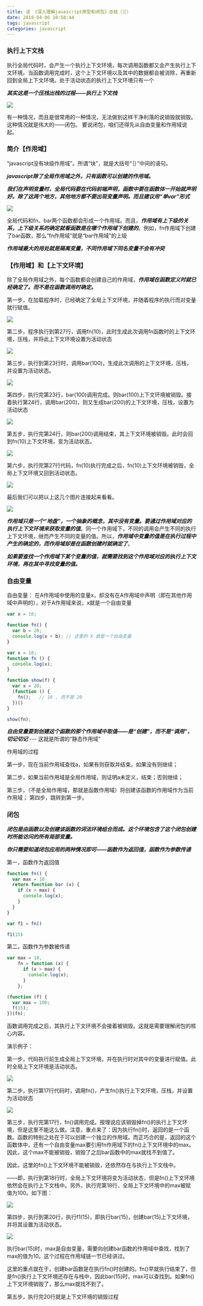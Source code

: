 ```yaml
---
title: 读 《深入理解javascript原型和闭包》总结（三）
date: 2018-04-06 10:58:44
tags: javascript
categories: javascript
---
```


### 执行上下文栈

执行全局代码时，会产生一个执行上下文环境，每次调用函数都又会产生执行上下文环境。当函数调用完成时，这个上下文环境以及其中的数据都会被消除，再重新回到全局上下文环境。处于活动状态的执行上下文环境只有一个

***其实这是一个压栈出栈的过程——执行上下文栈***

![](https://github.com/yxxuweb/markdownPhoto/blob/master/markdown/232122300768665.png?raw=true)

有一种情况，而且是很常用的一种情况，无法做到这样干净利落的说销毁就销毁。这种情况就是伟大的——闭包。
要说闭包，咱们还得先从自由变量和作用域说起。

<!-- more -->

### 简介【作用域】

“javascript没有块级作用域”。所谓“块”，就是大括号“｛｝”中间的语句。

***javascript除了全局作用域之外，只有函数可以创建的作用域。***

***我们在声明变量时，全局代码要在代码前端声明，函数中要在函数体一开始就声明好。除了这两个地方，其他地方都不要出现变量声明。而且建议用“单var”形式***

![](https://github.com/yxxuweb/markdownPhoto/blob/master/markdown/241708372951952.png?raw=true)

全局代码和fn、bar两个函数都会形成一个作用域。而且，***作用域有上下级的关系，上下级关系的确定就看函数是在哪个作用域下创建的***。例如，fn作用域下创建了bar函数，那么“fn作用域”就是“bar作用域”的上级


***作用域最大的用处就是隔离变量，不同作用域下同名变量不会有冲突***

### 【作用域】和【上下文环境】

除了全局作用域之外，每个函数都会创建自己的作用域，***作用域在函数定义时就已经确定了。而不是在函数调用时确定。***

第一步，在加载程序时，已经确定了全局上下文环境，并随着程序的执行而对变量就行赋值。

![](https://github.com/yxxuweb/markdownPhoto/blob/master/markdown/250814158269779.png?raw=true)

第二步，程序执行到第27行，调用fn(10)，此时生成此次调用fn函数时的上下文环境，压栈，并将此上下文环境设置为活动状态

![](https://github.com/yxxuweb/markdownPhoto/blob/master/markdown/250814386853995.png?raw=true)

第三步，执行到第23行时，调用bar(100)，生成此次调用的上下文环境，压栈，并设置为活动状态。

![](https://github.com/yxxuweb/markdownPhoto/blob/master/markdown/250815006238997.png?raw=true)

第四步，执行完第23行，bar(100)调用完成。则bar(100)上下文环境被销毁。接着执行第24行，调用bar(200)，则又生成bar(200)的上下文环境，压栈，设置为活动状态

![](https://github.com/yxxuweb/markdownPhoto/blob/master/markdown/250815248579200.png?raw=true)

第五步，执行完第24行，则bar(200)调用结束，其上下文环境被销毁。此时会回到fn(10)上下文环境，变为活动状态。

![](https://github.com/yxxuweb/markdownPhoto/blob/master/markdown/250815435609914.png?raw=true)

第六步，执行完第27行代码，fn(10)执行完成之后，fn(10)上下文环境被销毁，全局上下文环境又回到活动状态。

![](https://github.com/yxxuweb/markdownPhoto/blob/master/markdown/250816112012394.png?raw=true)

最后我们可以把以上这几个图片连接起来看看。

![](https://github.com/yxxuweb/markdownPhoto/blob/master/markdown/250816269984619.png?raw=true)


***作用域只是一个“地盘”，一个抽象的概念，其中没有变量。要通过作用域对应的执行上下文环境来获取变量的值***。同一个作用域下，不同的调用会产生不同的执行上下文环境，继而产生不同的变量的值。所以，***作用域中变量的值是在执行过程中产生的确定的，而作用域却是在函数创建时就确定了***。

***如果要查找一个作用域下某个变量的值，就需要找到这个作用域对应的执行上下文环境，再在其中寻找变量的值。***

### 自由变量

自由变量： 在A作用域中使用的变量x，却没有在A作用域中声明（即在其他作用域中声明的），对于A作用域来说，x就是一个自由变量

```javascript
var x = 10;

function fn() {
  var b = 20;
  console.log(x + b); // 这里的 X 就是一个自由变量
}
```


```javascript
var x = 10;
function fn () {
  console.log(x);
}

function show(f) {
  var x = 20;
  (function () {
    fn();   // 10 , 而不是 20
  })()
}

show(fn);
```

***自由变量要到创建这个函数的那个作用域中取值——是“创建”，而不是“调用”，切记切记*** --- 这就是所谓的“静态作用域”

作用域的过程

第一步，现在当前作用域查找a，如果有则获取并结束。如果没有则继续；

第二步，如果当前作用域是全局作用域，则证明a未定义，结束；否则继续；

第三步，（不是全局作用域，那就是函数作用域）将创建该函数的作用域作为当前作用域；
第四步，跳转到第一步。

### 闭包

***闭包是由函数以及创建该函数的词法环境组合而成。这个环境包含了这个闭包创建时所能访问的所有局部变量。***

***你只需要知道闭包应用的两种情况即可——函数作为返回值，函数作为参数传递***

第一，函数作为返回值

```javascript
function fn() {
  var max = 10
  return function bar (x) {
    if (x > max) {
      console.log(x);
    }
  }
}

var f1 = fn()

f1(15)
```

第二，函数作为参数被传递

```javascript
var max = 10,
    fn = function (x) {
      if (x > max) {
        console.log(x);
      }
    };

(function (f) {
  var max = 100;
  f(15);
})(fn);
```

函数调用完成之后，其执行上下文环境不会接着被销毁。这就是需要理解闭包的核心内容。

演示例子：

第一步，代码执行前生成全局上下文环境，并在执行时对其中的变量进行赋值。此时全局上下文环境是活动状态。

![](https://github.com/yxxuweb/markdownPhoto/blob/master/markdown/260749349988764.png?raw=true)


第二步，执行第17行代码时，调用fn()，产生fn()执行上下文环境，压栈，并设置为活动状态

![](https://github.com/yxxuweb/markdownPhoto/blob/master/markdown/260750319351092.png?raw=true)

第三步，执行完第17行，fn()调用完成。按理说应该销毁掉fn()的执行上下文环境，但是这里不能这么做。注意，重点来了：因为执行fn()时，返回的是一个函数。函数的特别之处在于可以创建一个独立的作用域。而正巧合的是，返回的这个函数体中，还有一个自由变量max要引用fn作用域下的fn()上下文环境中的max。因此，这个max不能被销毁，销毁了之后bar函数中的max就找不到值了。

因此，这里的fn()上下文环境不能被销毁，还依然存在与执行上下文栈中。

——即，执行到第18行时，全局上下文环境将变为活动状态，但是fn()上下文环境依然会在执行上下文栈中。另外，执行完第18行，全局上下文环境中的max被赋值为100。如下图：

![](https://github.com/yxxuweb/markdownPhoto/blob/master/markdown/260957500455644.png?raw=true)

第四步，执行到第20行，执行f1(15)，即执行bar(15)，创建bar(15)上下文环境，并将其设置为活动状态。

![](https://github.com/yxxuweb/markdownPhoto/blob/master/markdown/260958057327369.png?raw=true)

执行bar(15)时，max是自由变量，需要向创建bar函数的作用域中查找，找到了max的值为10。这个过程在作用域链一节已经讲过。

这里的重点就在于，创建bar函数是在执行fn()时创建的。fn()早就执行结束了，但是fn()执行上下文环境还存在与栈中，因此bar(15)时，max可以查找到。如果fn()上下文环境销毁了，那么max就找不到了。


第五步，执行完20行就是上下文环境的销毁过程
